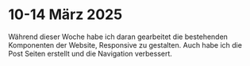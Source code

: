 # 10-14 März 2025

Während dieser Woche habe ich daran gearbeitet die bestehenden Komponenten der Website, Responsive zu gestalten. 
Auch habe ich die Post Seiten erstellt und die Navigation verbessert.